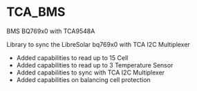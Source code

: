 # TCA_BMS
BMS BQ769x0 with TCA9548A

Library to sync the LibreSolar bq769x0 with TCA I2C Multiplexer

* Added capabilities to read up to 15 Cell
* Added capabilities to read up to 3 Temperature Sensor
* Added capabilities to sync with TCA I2C Multiplexer
* Added capabilities on balancing cell protection


